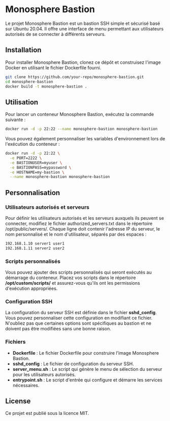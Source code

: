 # Monosphere Bastion
Le projet Monosphere Bastion est un bastion SSH simple et sécurisé basé sur Ubuntu 20.04. Il offre une interface de menu permettant aux utilisateurs autorisés de se connecter à différents serveurs.

## Installation
Pour installer Monosphere Bastion, clonez ce dépôt et construisez l'image Docker en utilisant le fichier Dockerfile fourni.

```bash
git clone https://github.com/your-repo/monosphere-bastion.git
cd monosphere-bastion
docker build -t monosphere-bastion .
```

## Utilisation
Pour lancer un conteneur Monosphere Bastion, exécutez la commande suivante :

```bash
docker run -d -p 22:22 --name monosphere-bastion monosphere-bastion
```

Vous pouvez également personnaliser les variables d'environnement lors de l'exécution du conteneur :

```bash
docker run -d -p 22:22 \
  -e PORT=2222 \
  -e BASTIONUSER=myuser \
  -e BASTIONPASS=mypassword \
  -e HOSTNAME=my-bastion \
  --name monosphere-bastion monosphere-bastion
  ```
  
## Personnalisation

### Utilisateurs autorisés et serveurs

Pour définir les utilisateurs autorisés et les serveurs auxquels ils peuvent se connecter, modifiez le fichier authorized_servers.txt dans le répertoire /opt/public/servers/. Chaque ligne doit contenir l'adresse IP du serveur, le nom personnalisé et le nom d'utilisateur, séparés par des espaces :

 ```bash
192.168.1.10 server1 user1
192.168.1.11 server2 user2
```

### Scripts personnalisés
Vous pouvez ajouter des scripts personnalisés qui seront exécutés au démarrage du conteneur. Placez vos scripts dans le répertoire **/opt/custom/scripts/** et assurez-vous qu'ils ont les permissions d'exécution appropriées.

### Configuration SSH
La configuration du serveur SSH est définie dans le fichier **sshd_config**. Vous pouvez personnaliser cette configuration en modifiant ce fichier. N'oubliez pas que certaines options sont spécifiques au bastion et ne doivent pas être modifiées sans une bonne raison.

### Fichiers
- **Dockerfile** : Le fichier Dockerfile pour construire l'image Monosphere Bastion.
- **sshd_config** : Le fichier de configuration du serveur SSH.
- **server_menu.sh** : Le script qui génère le menu de sélection du serveur pour les utilisateurs autorisés.
- **entrypoint.sh** : Le script d'entrée qui configure et démarre les services nécessaires.

## License
Ce projet est publié sous la licence MIT.
